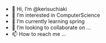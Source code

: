 - 👋 Hi, I’m @kerisuchiaki
- 👀 I’m interested in ComputerScience
- 🌱 I’m currently learning spring
- 💞️ I’m looking to collaborate on ...
- 📫 How to reach me ...

<!---
kerisuchiaki/kerisuchiaki is a ✨ special ✨ repository because its `README.md` (this file) appears on your GitHub profile.
You can click the Preview link to take a look at your changes.
--->
